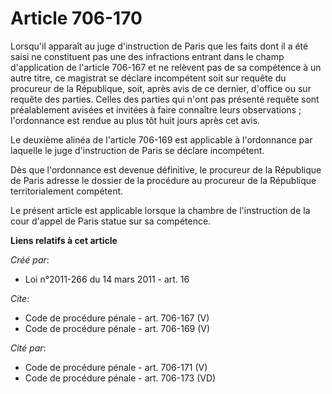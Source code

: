 # Article 706-170

Lorsqu'il apparaît au juge d'instruction de Paris que les faits dont il a été saisi ne constituent pas une des infractions
entrant dans le champ d'application de l'article 706-167 et ne relèvent pas de sa compétence à un autre titre, ce magistrat
se déclare incompétent soit sur requête du procureur de la République, soit, après avis de ce dernier, d'office ou sur
requête des parties. Celles des parties qui n'ont pas présenté requête sont préalablement avisées et invitées à faire
connaître leurs observations ; l'ordonnance est rendue au plus tôt huit jours après cet avis. 

Le deuxième alinéa de l'article 706-169 est applicable à l'ordonnance par laquelle le juge d'instruction de Paris se déclare
incompétent. 

Dès que l'ordonnance est devenue définitive, le procureur de la République de Paris adresse le dossier de la procédure au
procureur de la République territorialement compétent. 

Le présent article est applicable lorsque la chambre de l'instruction de la cour d'appel de Paris statue sur sa compétence.

**Liens relatifs à cet article**

_Créé par_:

  - Loi n°2011-266 du 14 mars 2011 - art. 16

_Cite_:

  - Code de procédure pénale - art. 706-167 (V)
  - Code de procédure pénale - art. 706-169 (V)

_Cité par_:

  - Code de procédure pénale - art. 706-171 (V)
  - Code de procédure pénale - art. 706-173 (VD)
